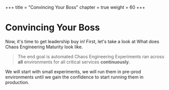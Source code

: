 +++
title = "Convincing Your Boss"
chapter = true
weight = 60
+++

# Convincing Your Boss

Now, it's time to get leadership buy in! First, let's take a look at What does Chaos Engineering Maturity look like. 


>The end goal is automated Chaos Engineering Experiments ran across **all** environments for all critical services **continuously**. 

We will start with small experiments, we will run them in pre-prod environments until we gain the confidence to start running them in production. 

